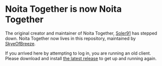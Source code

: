 # Noita Together is now Noita Together

The original creator and maintainer of Noita Together, [Soler91](https://github.com/soler91) has stepped down. Noita Together now lives in this repository, maintained by [SkyeOfBreeze](https://github.com/SkyeOfBreeze).

If you arrived here by attempting to log in, you are running an old client. Please download and install [the latest release](https://github.com/Noita-Together/noita-together/releases/latest) to get up and running again.

